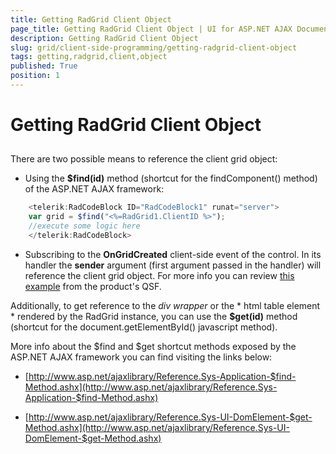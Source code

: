 ```yaml
---
title: Getting RadGrid Client Object
page_title: Getting RadGrid Client Object | UI for ASP.NET AJAX Documentation
description: Getting RadGrid Client Object
slug: grid/client-side-programming/getting-radgrid-client-object
tags: getting,radgrid,client,object
published: True
position: 1
---
```


# Getting RadGrid Client Object



## 

There are two possible means to reference the client grid object:

* Using the __$find(id)__ method (shortcut for the findComponent() method) of the ASP.NET AJAX framework:

````JavaScript
	<telerik:RadCodeBlock ID="RadCodeBlock1" runat="server">
	var grid = $find("<%=RadGrid1.ClientID %>");
	//execute some logic here 
	</telerik:RadCodeBlock>			
````



* Subscribing to the __OnGridCreated__ client-side event of the control. In its handler the __sender__ argument (first argument passed in the handler) will reference the client grid object. For more info you can review [this example](http://demos.telerik.com/aspnet-ajax/grid/examples/client/clientsideevents/defaultcs.aspx) from the product's QSF.

Additionally, to get reference to the *div wrapper* or the * html table element * rendered by the RadGrid instance, you can use the __$get(id)__ method (shortcut for the document.getElementById() javascript method).

More info about the $find and $get shortcut methods exposed by the ASP.NET AJAX framework you can find visiting the links below:

* [http://www.asp.net/ajaxlibrary/Reference.Sys-Application-$find-Method.ashx](http://www.asp.net/ajaxlibrary/Reference.Sys-Application-$find-Method.ashx)

* [http://www.asp.net/ajaxlibrary/Reference.Sys-UI-DomElement-$get-Method.ashx](http://www.asp.net/ajaxlibrary/Reference.Sys-UI-DomElement-$get-Method.ashx)
